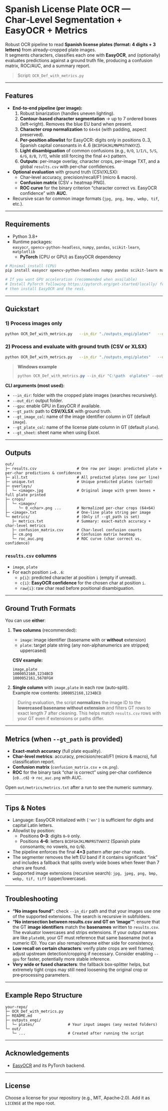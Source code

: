 # Spanish License Plate OCR — Char‑Level Segmentation + EasyOCR + Metrics

Robust OCR pipeline to read **Spanish license plates (format: 4 digits + 3 letters)** from already-cropped plate images.  
It segments characters, classifies each one with **EasyOCR**, and (optionally) evaluates predictions against a ground truth file, producing a confusion matrix, ROC/AUC, and a summary report.

> Script: `OCR_Def_with_metrics.py`

---

## Features

- **End‑to‑end pipeline (per image):**
  1) Robust binarization (handles uneven lighting).
  2) **Contour-based character segmentation** → up to 7 ordered boxes (left→right). Removes the blue EU band when present.
  3) **Character crop normalization** to `64×64` (with padding, aspect preserved).
  4) **Per-position allowlist** for EasyOCR: digits only in positions 0..3, Spanish capital consonants in 4..6 (`BCDFGHJKLMNPRSTVWXYZ`).
  5) **Light disambiguation** of common confusions (e.g., `0/O`, `1/I/L`, `5/S`, `6/G`, `8/B`, `7/T`), while still forcing the final `4+3` pattern.
  6) **Outputs**: per-image overlay, character crops, per-image TXT, and a global `results.csv` with per‑char confidences.
- **Optional evaluation** with ground truth (CSV/XLSX):
  - Char‑level accuracy, precision/recall/F1 (micro & macro).
  - **Confusion matrix** (CSV + heatmap PNG).
  - **ROC curve** for the binary criterion “character correct vs. EasyOCR confidence” with **AUC**.
- Recursive scan for common image formats (`jpg, png, bmp, webp, tif`, etc.).

---

## Requirements

- Python 3.8+
- Runtime packages:  
  `easyocr`, `opencv-python-headless`, `numpy`, `pandas`, `scikit-learn`, `matplotlib`  
  + **PyTorch** (CPU or GPU) as EasyOCR dependency

```bash
# Minimal install (CPU)
pip install easyocr opencv-python-headless numpy pandas scikit-learn matplotlib

# If you want GPU acceleration (recommended when available)
# Install PyTorch following https://pytorch.org/get-started/locally/ for your CUDA version,
# then install EasyOCR and the rest.
```

---

## Quickstart

### 1) Process images only
```bash
python OCR_Def_with_metrics.py   --in_dir "./outputs_engi/plates"   --out_dir "./out/ocr_chars_easyocr_local"
```

### 2) Process **and** evaluate with ground truth (CSV or XLSX)
```bash
python OCR_Def_with_metrics.py   --in_dir "./outputs_engi/plates"   --out_dir "./out/ocr_chars_easyocr_local"   --gt_path "./groundtruth.csv"   --gt_image_col "image"   --gt_plate_col "plate"   --gpu
```

> **Windows example**
> ```powershell
> python OCR_Def_with_metrics.py --in_dir "C:\path	o\plates" --out_dir "C:\path	o\out" --gt_path "C:\path	o\gt.xlsx" --gt_image_col "foto" --gt_plate_col "matricula" --gt_sheet "Sheet1"
> ```

**CLI arguments (most used):**
- `--in_dir`: folder with the cropped plate images (searches recursively).
- `--out_dir`: output folder.
- `--gpu`: enable GPU in EasyOCR if available.
- `--gt_path`: path to **CSV/XLSX** with ground truth.
- `--gt_image_col`: name of the image identifier column in GT (default `image`).
- `--gt_plate_col`: name of the license plate column in GT (default `plate`).
- `--gt_sheet`: sheet name when using Excel.

---

## Outputs

```
out/
├─ results.csv                  # One row per image: predicted plate + per‑char predictions & confidences
├─ all.txt                      # All predicted plates (one per line)
├─ unique.txt                   # Unique predicted plates (sorted)
├─ overlays/
│  └─ <image>.jpg               # Original image with green boxes + full plate printed
├─ crops/
│  └─ <image>/
│     └─ 0_<char>.png ...       # Normalized per‑char crops (64×64)
├─ <image>.txt                  # One-line plate string per image
└─ metrics/                     # (Only if --gt_path is set)
   ├─ metrics.txt               # Summary: exact-match accuracy + char-level metrics
   ├─ confusion_matrix.csv      # Char-level confusion counts
   ├─ cm.png                    # Confusion matrix heatmap
   └─ roc_auc.png               # ROC curve (char correct vs. confidence)
```

### `results.csv` columns
- `image`, `plate`
- For each position `i=0..6`:
  - `p{i}`: predicted character at position `i` (empty if unread).
  - `c{i}`: **EasyOCR confidence** for the chosen char at position `i`.
  - `raw{i}`: raw char read before positional disambiguation.

---

## Ground Truth Formats

You can use **either**:
1) **Two columns** (recommended):
   - `image`: image identifier (basename with or **without** extension)
   - `plate`: target plate string (any non-alphanumerics are stripped; uppercased)

   **CSV example:**
   ```csv
   image,plate
   1000052160,1234BCD
   1000052161,5678FGH
   ```

2) **Single column** with `image,plate` in each row (auto‑split).  
   Example row contents: `1000052160,1234BCD`

> During evaluation, the script **normalizes** the image ID to the **lowercased basename without extension** and filters GT rows to exact length 7 after cleaning. This helps match `results.csv` rows with your GT even if extensions or paths differ.

---

## Metrics (when `--gt_path` is provided)

- **Exact‑match accuracy** (full plate equality).
- **Char‑level metrics**: accuracy, precision/recall/F1 (micro & macro), full classification report.
- **Confusion matrix** (`confusion_matrix.csv` + `cm.png`).  
- **ROC** for the binary task “char is correct” using per‑char confidence (`c0..c6`) → `roc_auc.png` with AUC.

Open `out/metrics/metrics.txt` after a run to see the numeric summary.

---

## Tips & Notes

- Language: EasyOCR initialized with `['en']` is sufficient for digits and capital Latin letters.
- Allowlist by position:
  - Positions **0–3**: digits `0–9` only.
  - Positions **4–6**: letters `BCDFGHJKLMNPRSTVWXYZ` (Spanish plate consonants; no vowels, no `Q/Ñ`).  
- The pipeline enforces the final **4+3** pattern after per‑char reads.
- The segmenter removes the left EU band if it contains significant “ink” and includes a fallback that splits overly wide boxes when fewer than 7 chars are found.
- Supported image extensions (recursive search): `jpg, jpeg, png, bmp, webp, tif, tiff` (upper/lowercase).

---

## Troubleshooting

- **“No images found”**: check `--in_dir` path and that your images use one of the supported extensions. The search is recursive in subfolders.
- **“No intersection between results.csv and GT on ‘image’”**: ensure that the GT **image identifiers** match the **basenames** written to `results.csv`. The evaluator lowercases and strips extensions. If your output names are like `plate00`, your GT must reference that same basename (not a numeric ID). You can also remap/rename either side for consistency.
- **Low recall on certain characters**: verify plate crops are well framed; adjust upstream detection/cropping if necessary. Consider enabling `--gpu` for faster, potentially more stable inference.
- **Very wide or fused characters**: the fallback box‑splitter helps, but extremely tight crops may still need loosening the original crop or pre‑processing parameters.

---

## Example Repo Structure

```
your-repo/
├─ OCR_Def_with_metrics.py
├─ README.md
├─ outputs_engi/
│  └─ plates/               # Your input images (any nested folders)
└─ out/
   └─ ...                   # Created after running the script
```

---

## Acknowledgements

- [EasyOCR](https://github.com/JaidedAI/EasyOCR) and its PyTorch backend.

---

## License

Choose a license for your repository (e.g., MIT, Apache‑2.0). Add it as `LICENSE` at the repo root.
